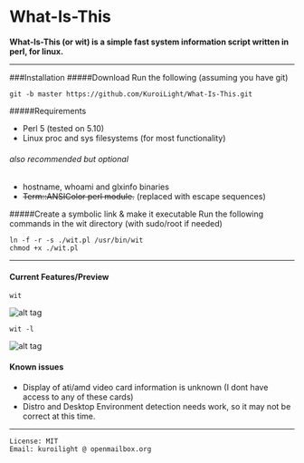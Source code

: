 What-Is-This
============
**What-Is-This (or wit) is a simple fast system information script written in perl, for linux.**

---
###Installation
#####Download
Run the following (assuming you have git)
```
git -b master https://github.com/KuroiLight/What-Is-This.git
```
#####Requirements
 - Perl 5 (tested on 5.10)
 - Linux proc and sys filesystems (for most functionality)
 
###### also recommended but optional
 - hostname, whoami and glxinfo binaries
 - ~~Term::ANSIColor perl module.~~ (replaced with escape sequences)
 
#####Create a symbolic link & make it executable
Run the following commands in the wit directory (with sudo/root if needed)
```
ln -f -r -s ./wit.pl /usr/bin/wit
chmod +x ./wit.pl
```

---
#### Current Features/Preview
```
wit
```
![alt tag](https://raw.github.com/KuroiLight/What-Is-This/screns/main.png)
```
wit -l
```
![alt tag](https://raw.github.com/KuroiLight/What-Is-This/screns/extended.png)

#### Known issues
 - Display of ati/amd video card information is unknown (I dont have access to any of these cards)
 - Distro and Desktop Environment detection needs work, so it may not be correct at this time.

---
```
License: MIT
Email: kuroilight @ openmailbox.org
```
